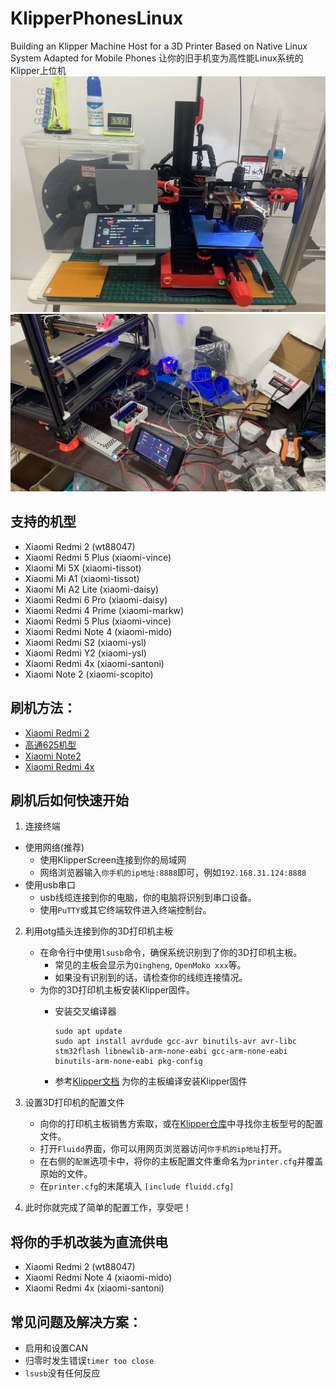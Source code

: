 # KlipperPhonesLinux
Building an Klipper Machine Host for a 3D Printer Based on Native Linux System Adapted for Mobile Phones
让你的旧手机变为高性能Linux系统的Klipper上位机
![wt88047](pictures/1.jpg)
![wt88047](pictures/2.jpg)
## 支持的机型
- Xiaomi Redmi 2 (wt88047)
- Xiaomi Redmi 5 Plus (xiaomi-vince)
- Xiaomi Mi 5X (xiaomi-tissot)
- Xiaomi Mi A1 (xiaomi-tissot)
- Xiaomi Mi A2 Lite (xiaomi-daisy)
- Xiaomi Redmi 6 Pro (xiaomi-daisy)
- Xiaomi Redmi 4 Prime (xiaomi-markw)
- Xiaomi Redmi 5 Plus (xiaomi-vince)
- Xiaomi Redmi Note 4 (xiaomi-mido)
- Xiaomi Redmi S2 (xiaomi-ysl)
- Xiaomi Redmi Y2 (xiaomi-ysl)
- Xiaomi Redmi 4x (xiaomi-santoni)
- Xiaomi Note 2 (xiaomi-scopito)

## 刷机方法：
- [Xiaomi Redmi 2]()
- [高通625机型](https://github.com/umeiko/lk2nd/releases/tag/625_Flasher)
- [Xiaomi Note2]()
- [Xiaomi Redmi 4x]()

## 刷机后如何快速开始
1. 连接终端
  - 使用网络(推荐) 
    - 使用KlipperScreen连接到你的局域网
    - 网络浏览器输入`你手机的ip地址:8888`即可，例如`192.168.31.124:8888`
  - 使用usb串口
    - usb线缆连接到你的电脑，你的电脑将识别到串口设备。
    - 使用`PuTTY`或其它终端软件进入终端控制台。

2. 利用otg插头连接到你的3D打印机主板
   - 在命令行中使用`lsusb`命令，确保系统识别到了你的3D打印机主板。
     - 常见的主板会显示为`Qingheng`, `OpenMoko xxx`等。
     - 如果没有识别到的话，请检查你的线缆连接情况。
   - 为你的3D打印机主板安装Klipper固件。
     - 安装交叉编译器

           sudo apt update
           sudo apt install avrdude gcc-avr binutils-avr avr-libc stm32flash libnewlib-arm-none-eabi gcc-arm-none-eabi binutils-arm-none-eabi pkg-config
      
      - 参考[Klipper文档]() 为你的主板编译安装Klipper固件
  
3. 设置3D打印机的配置文件
    - 向你的打印机主板销售方索取，或在[Klipper仓库]()中寻找你主板型号的配置文件。
    - 打开`Fluidd`界面，你可以用网页浏览器访问`你手机的ip地址`打开。
    - 在右侧的`配置`选项卡中，将你的主板配置文件重命名为`printer.cfg`并覆盖原始的文件。
    - 在`printer.cfg`的末尾填入 `[include fluidd.cfg]`

4. 此时你就完成了简单的配置工作，享受吧！

## 将你的手机改装为直流供电

- Xiaomi Redmi 2 (wt88047)
- Xiaomi Redmi Note 4 (xiaomi-mido)
- Xiaomi Redmi 4x (xiaomi-santoni)

## 常见问题及解决方案：
- 启用和设置CAN
- 归零时发生错误`timer too close`
- `lsusb`没有任何反应

